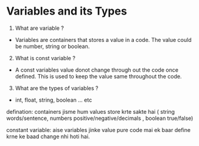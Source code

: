 # Variables and its Types
1. What are variable ? 
- Variables are containers that stores a value in a code. The value could be number, string or boolean. 

2. What is const variable ?
- A const variables value donot change through out the code once defined. This is used to keep the value same throughout the code. 

3. What are the types of variables ? 
- int, float, string, boolean ... etc 



defination: containers jisme hum values store krte sakte hai ( string words/sentence, numbers positive/negative/decimals , boolean true/false)

constant variable: aise variables jinke value pure code mai ek baar define krne ke baad change nhi hoti hai. 